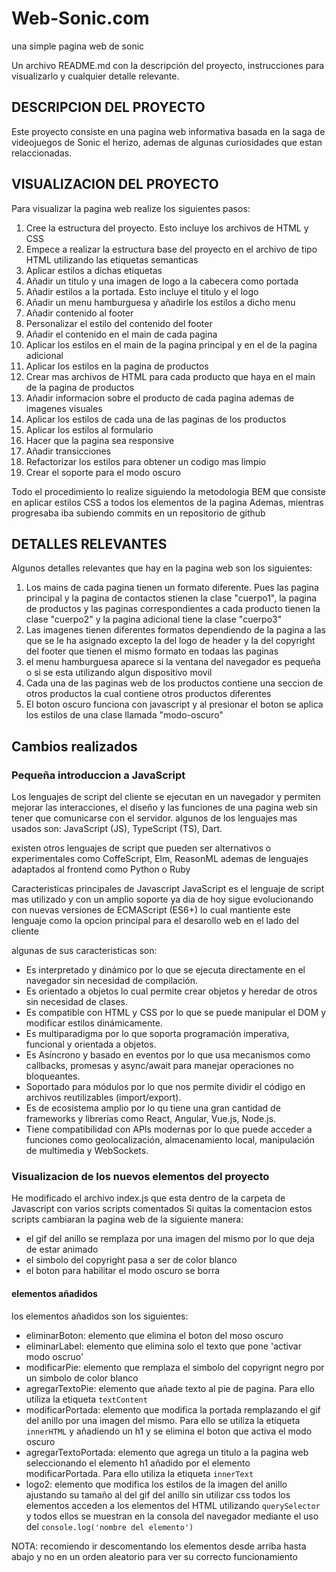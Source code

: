 # Web-Sonic.com
una simple pagina web de sonic

Un archivo README.md con la descripción del proyecto, instrucciones para visualizarlo y cualquier detalle relevante.

## DESCRIPCION DEL PROYECTO
Este proyecto consiste en una pagina web informativa basada en la saga de videojuegos de Sonic el herizo, ademas de algunas curiosidades que estan relaccionadas.

## VISUALIZACION DEL PROYECTO
Para visualizar la pagina web realize los siguientes pasos:
1. Cree la estructura del proyecto. Esto incluye los archivos de HTML y CSS
2. Empece a realizar la estructura base del proyecto en el archivo de tipo HTML utilizando las etiquetas semanticas
3. Aplicar estilos a dichas etiquetas
4. Añadir un titulo y una imagen de logo a la cabecera como portada
5. Añadir estilos a la portada. Esto incluye el titulo y el logo
6. Añadir un menu hamburguesa y añadirle los estilos a dicho menu
7. Añadir contenido al footer
8. Personalizar el estilo del contenido del footer
9. Añadir el contenido en el main de cada pagina
10. Aplicar los estilos en el main de la pagina principal y en el de la pagina adicional
11. Aplicar los estilos en la pagina de productos
12. Crear mas archivos de HTML para cada producto que haya en el main de la pagina de productos
13. Añadir informacion sobre el producto de cada pagina ademas de imagenes visuales
14. Aplicar los estilos de cada una de las paginas de los productos
17. Aplicar los estilos al formulario
15. Hacer que la pagina sea responsive
16. Añadir transicciones
17. Refactorizar los estilos para obtener un codigo mas limpio
18. Crear el soporte para el modo oscuro

Todo el procedimiento lo realize siguiendo la metodologia BEM que consiste en aplicar estilos CSS a todos los elementos de la pagina
Ademas, mientras progresaba iba subiendo commits en un repositorio de github

## DETALLES RELEVANTES
Algunos detalles relevantes que hay en la pagina web son los siguientes:
1. Los mains de cada pagina tienen un formato diferente. Pues las pagina principal y la pagina de contactos stienen la clase "cuerpo1", la pagina de productos y las paginas correspondientes a cada producto tienen la clase "cuerpo2" y la pagina adicional tiene la clase "cuerpo3"
2. Las imagenes tienen diferentes formatos dependiendo de la pagina a las que se le ha asignado excepto la del logo de header y la del copyright del footer que tienen el mismo formato en todaas las paginas
3. el menu hamburguesa aparece si la ventana del navegador es pequeña o si se esta utilizando algun dispositivo movil
4. Cada una de las paginas web de los productos contiene una seccion de otros productos la cual contiene otros productos diferentes
5. El boton oscuro funciona con javascript y al presionar el boton se aplica los estilos de una clase llamada "modo-oscuro"

## Cambios realizados
### Pequeña introduccion a JavaScript
Los lenguajes de script del cliente se ejecutan en un navegador y permiten mejorar las interacciones, el diseño y las funciones de una pagina web
sin tener que comunicarse con el servidor.
algunos de los lenguajes mas usados son: JavaScript (JS), TypeScript (TS), Dart.

existen otros lenguajes de script que pueden ser alternativos o experimentales como CoffeScript, Elm, ReasonML
ademas de lenguajes adaptados al frontend como Python o Ruby

Caracteristicas principales de Javascript
JavaScript es el lenguaje de script mas utilizado y con un amplio soporte ya dia de hoy sigue evolucionando con nuevas versiones de ECMAScript (ES6+) lo cual mantiente este lenguaje como la opcion principal para el desarollo web en el lado del cliente

algunas de sus caracteristicas son:
- Es interpretado y dinámico por lo que se ejecuta directamente en el navegador sin necesidad de compilación.
- Es orientado a objetos lo cual permite crear objetos y heredar de otros sin necesidad de clases.
- Es compatible con HTML y CSS por lo que se puede manipular el DOM y modificar estilos dinámicamente.
- Es multiparadigma por lo que soporta programación imperativa, funcional y orientada a objetos.
- Es Asíncrono y basado en eventos por lo que usa mecanismos como callbacks, promesas y async/await para manejar operaciones no bloqueantes.
- Soportado para módulos por lo que nos permite dividir el código en archivos reutilizables (import/export).
- Es de ecosistema amplio por lo qu tiene una gran cantidad de frameworks y librerías como React, Angular, Vue.js, Node.js.
- Tiene compatibilidad con APIs modernas por lo que puede acceder a funciones como geolocalización, almacenamiento local, manipulación de multimedia y WebSockets.

### Visualizacion de los nuevos elementos del proyecto
He modificado el archivo index.js que esta dentro de la carpeta de Javascript con varios scripts comentados
Si quitas la comentacion estos scripts cambiaran la pagina web de la siguiente manera:
- el gif del anillo se remplaza por una imagen del mismo por lo que deja de estar animado
- el simbolo del copyright pasa a ser de color blanco
- el boton para habilitar el modo oscuro se borra

#### elementos añadidos
los elementos añadidos son los siguientes:
- eliminarBoton: elemento que elimina el boton del moso oscuro
- eliminarLabel: elemento que elimina solo el texto que pone 'activar modo oscruo'
- modificarPie: elemento que remplaza el simbolo del copyrignt negro por un simbolo de color blanco
- agregarTextoPie: elemento que añade texto al pie de pagina. Para ello utiliza la etiqueta `textContent`
- modificarPortada: elemento que modifica la portada remplazando el gif del anillo por una imagen del mismo. Para ello se utiliza la etiqueta `innerHTML` y añadiendo un h1 y se elimina el boton que activa el modo oscuro
- agregarTextoPortada: elemento que agrega un titulo a la pagina web seleccionando el elemento h1 añadido por el elemento modificarPortada. Para ello utiliza la etiqueta `innerText`
- logo2: elemento que modifica los estilos de la imagen del anillo ajustando su tamaño al del gif del anillo sin utilizar css
todos los elementos acceden a los elementos del HTML utilizando `querySelector` y todos ellos se muestran en la consola del navegador mediante el uso del `console.log('nombre del elemento')`

NOTA: recomiendo ir descomentando los elementos desde arriba hasta abajo y no en un orden aleatorio para ver su correcto funcionamiento